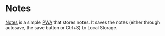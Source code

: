 # Notes
[Notes](https://andreaslonn.se/Notes) is a simple [PWA](https://developer.mozilla.org/en-US/docs/Web/Progressive_web_apps) that stores notes. It saves the notes (either through autosave, the save button or Ctrl+S) to Local Storage.